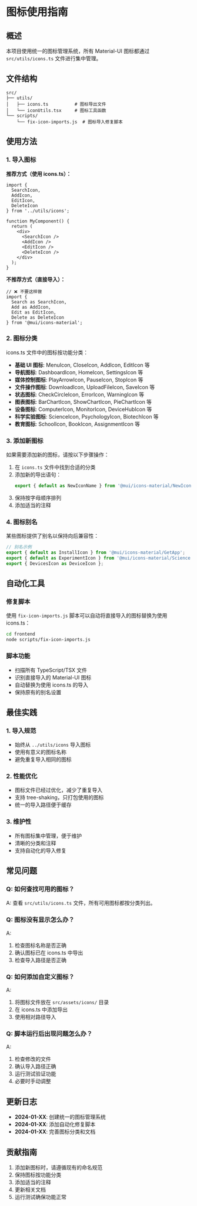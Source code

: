 # 图标使用指南

## 概述

本项目使用统一的图标管理系统，所有 Material-UI 图标都通过 `src/utils/icons.ts` 文件进行集中管理。

## 文件结构

```
src/
├── utils/
│   ├── icons.ts          # 图标导出文件
│   └── iconUtils.tsx     # 图标工具函数
└── scripts/
    └── fix-icon-imports.js  # 图标导入修复脚本
```

## 使用方法

### 1. 导入图标

**推荐方式（使用 icons.ts）：**
```tsx
import { 
  SearchIcon, 
  AddIcon, 
  EditIcon, 
  DeleteIcon 
} from '../utils/icons';

function MyComponent() {
  return (
    <div>
      <SearchIcon />
      <AddIcon />
      <EditIcon />
      <DeleteIcon />
    </div>
  );
}
```

**不推荐方式（直接导入）：**
```tsx
// ❌ 不要这样做
import { 
  Search as SearchIcon,
  Add as AddIcon,
  Edit as EditIcon,
  Delete as DeleteIcon
} from '@mui/icons-material';
```

### 2. 图标分类

icons.ts 文件中的图标按功能分类：

- **基础 UI 图标**: MenuIcon, CloseIcon, AddIcon, EditIcon 等
- **导航图标**: DashboardIcon, HomeIcon, SettingsIcon 等
- **媒体控制图标**: PlayArrowIcon, PauseIcon, StopIcon 等
- **文件操作图标**: DownloadIcon, UploadFileIcon, SaveIcon 等
- **状态图标**: CheckCircleIcon, ErrorIcon, WarningIcon 等
- **图表图标**: BarChartIcon, ShowChartIcon, PieChartIcon 等
- **设备图标**: ComputerIcon, MonitorIcon, DeviceHubIcon 等
- **科学实验图标**: ScienceIcon, PsychologyIcon, BiotechIcon 等
- **教育图标**: SchoolIcon, BookIcon, AssignmentIcon 等

### 3. 添加新图标

如果需要添加新的图标，请按以下步骤操作：

1. 在 `icons.ts` 文件中找到合适的分类
2. 添加新的导出语句：
   ```typescript
   export { default as NewIconName } from '@mui/icons-material/NewIconName';
   ```
3. 保持按字母顺序排列
4. 添加适当的注释

### 4. 图标别名

某些图标提供了别名以保持向后兼容性：

```typescript
// 别名示例
export { default as InstallIcon } from '@mui/icons-material/GetApp';
export { default as ExperimentIcon } from '@mui/icons-material/Science';
export { DevicesIcon as DeviceIcon };
```

## 自动化工具

### 修复脚本

使用 `fix-icon-imports.js` 脚本可以自动将直接导入的图标替换为使用 icons.ts：

```bash
cd frontend
node scripts/fix-icon-imports.js
```

### 脚本功能

- 扫描所有 TypeScript/TSX 文件
- 识别直接导入的 Material-UI 图标
- 自动替换为使用 icons.ts 的导入
- 保持原有的别名设置

## 最佳实践

### 1. 导入规范

- 始终从 `../utils/icons` 导入图标
- 使用有意义的图标名称
- 避免重复导入相同的图标

### 2. 性能优化

- 图标文件已经过优化，减少了重复导入
- 支持 tree-shaking，只打包使用的图标
- 统一的导入路径便于缓存

### 3. 维护性

- 所有图标集中管理，便于维护
- 清晰的分类和注释
- 支持自动化的导入修复

## 常见问题

### Q: 如何查找可用的图标？

A: 查看 `src/utils/icons.ts` 文件，所有可用图标都按分类列出。

### Q: 图标没有显示怎么办？

A: 
1. 检查图标名称是否正确
2. 确认图标已在 icons.ts 中导出
3. 检查导入路径是否正确

### Q: 如何添加自定义图标？

A: 
1. 将图标文件放在 `src/assets/icons/` 目录
2. 在 icons.ts 中添加导出
3. 使用相对路径导入

### Q: 脚本运行后出现问题怎么办？

A: 
1. 检查修改的文件
2. 确认导入路径正确
3. 运行测试验证功能
4. 必要时手动调整

## 更新日志

- **2024-01-XX**: 创建统一的图标管理系统
- **2024-01-XX**: 添加自动化修复脚本
- **2024-01-XX**: 完善图标分类和文档

## 贡献指南

1. 添加新图标时，请遵循现有的命名规范
2. 保持图标按功能分类
3. 添加适当的注释
4. 更新相关文档
5. 运行测试确保功能正常 